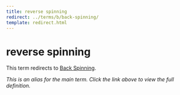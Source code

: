 ```yaml
---
title: reverse spinning
redirect: ../terms/b/back-spinning/
template: redirect.html
---
```


# reverse spinning

This term redirects to [Back Spinning](../terms/b/back-spinning/).

*This is an alias for the main term. Click the link above to view the full definition.*
